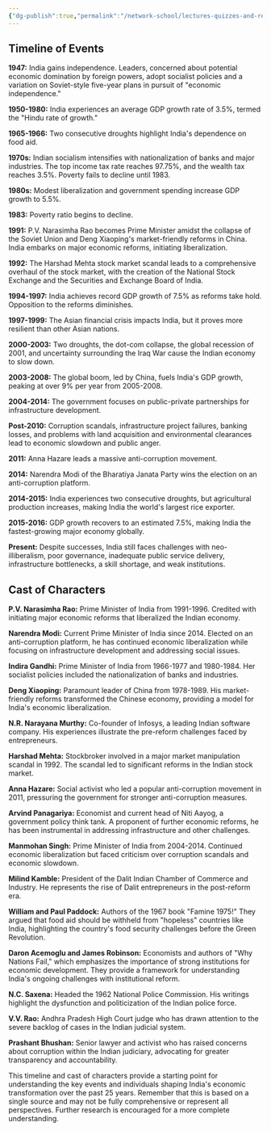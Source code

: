 ```yaml
---
{"dg-publish":true,"permalink":"/network-school/lectures-quizzes-and-references/briefs-timelines-and-study-guides/indian-history/indian-history-25-years-of-economic-reform-timeline/"}
---
```



## Timeline of Events

**1947:** India gains independence. Leaders, concerned about potential economic domination by foreign powers, adopt socialist policies and a variation on Soviet-style five-year plans in pursuit of "economic independence."

**1950-1980:** India experiences an average GDP growth rate of 3.5%, termed the "Hindu rate of growth."

**1965-1966:** Two consecutive droughts highlight India's dependence on food aid.

**1970s:** Indian socialism intensifies with nationalization of banks and major industries. The top income tax rate reaches 97.75%, and the wealth tax reaches 3.5%. Poverty fails to decline until 1983.

**1980s:** Modest liberalization and government spending increase GDP growth to 5.5%.

**1983:** Poverty ratio begins to decline.

**1991:** P.V. Narasimha Rao becomes Prime Minister amidst the collapse of the Soviet Union and Deng Xiaoping's market-friendly reforms in China. India embarks on major economic reforms, initiating liberalization.

**1992:** The Harshad Mehta stock market scandal leads to a comprehensive overhaul of the stock market, with the creation of the National Stock Exchange and the Securities and Exchange Board of India.

**1994-1997:** India achieves record GDP growth of 7.5% as reforms take hold. Opposition to the reforms diminishes.

**1997-1999:** The Asian financial crisis impacts India, but it proves more resilient than other Asian nations.

**2000-2003:** Two droughts, the dot-com collapse, the global recession of 2001, and uncertainty surrounding the Iraq War cause the Indian economy to slow down.

**2003-2008:** The global boom, led by China, fuels India's GDP growth, peaking at over 9% per year from 2005-2008.

**2004-2014:** The government focuses on public-private partnerships for infrastructure development.

**Post-2010:** Corruption scandals, infrastructure project failures, banking losses, and problems with land acquisition and environmental clearances lead to economic slowdown and public anger.

**2011:** Anna Hazare leads a massive anti-corruption movement.

**2014:** Narendra Modi of the Bharatiya Janata Party wins the election on an anti-corruption platform.

**2014-2015:** India experiences two consecutive droughts, but agricultural production increases, making India the world's largest rice exporter.

**2015-2016:** GDP growth recovers to an estimated 7.5%, making India the fastest-growing major economy globally.

**Present:** Despite successes, India still faces challenges with neo-illiberalism, poor governance, inadequate public service delivery, infrastructure bottlenecks, a skill shortage, and weak institutions.

## Cast of Characters

**P.V. Narasimha Rao:** Prime Minister of India from 1991-1996. Credited with initiating major economic reforms that liberalized the Indian economy.

**Narendra Modi:** Current Prime Minister of India since 2014. Elected on an anti-corruption platform, he has continued economic liberalization while focusing on infrastructure development and addressing social issues.

**Indira Gandhi:** Prime Minister of India from 1966-1977 and 1980-1984. Her socialist policies included the nationalization of banks and industries.

**Deng Xiaoping:** Paramount leader of China from 1978-1989. His market-friendly reforms transformed the Chinese economy, providing a model for India's economic liberalization.

**N.R. Narayana Murthy:** Co-founder of Infosys, a leading Indian software company. His experiences illustrate the pre-reform challenges faced by entrepreneurs.

**Harshad Mehta:** Stockbroker involved in a major market manipulation scandal in 1992. The scandal led to significant reforms in the Indian stock market.

**Anna Hazare:** Social activist who led a popular anti-corruption movement in 2011, pressuring the government for stronger anti-corruption measures.

**Arvind Panagariya:** Economist and current head of Niti Aayog, a government policy think tank. A proponent of further economic reforms, he has been instrumental in addressing infrastructure and other challenges.

**Manmohan Singh:** Prime Minister of India from 2004-2014. Continued economic liberalization but faced criticism over corruption scandals and economic slowdown.

**Milind Kamble:** President of the Dalit Indian Chamber of Commerce and Industry. He represents the rise of Dalit entrepreneurs in the post-reform era.

**William and Paul Paddock:** Authors of the 1967 book "Famine 1975!" They argued that food aid should be withheld from "hopeless" countries like India, highlighting the country's food security challenges before the Green Revolution.

**Daron Acemoglu and James Robinson:** Economists and authors of "Why Nations Fail," which emphasizes the importance of strong institutions for economic development. They provide a framework for understanding India's ongoing challenges with institutional reform.

**N.C. Saxena:** Headed the 1962 National Police Commission. His writings highlight the dysfunction and politicization of the Indian police force.

**V.V. Rao:** Andhra Pradesh High Court judge who has drawn attention to the severe backlog of cases in the Indian judicial system.

**Prashant Bhushan:** Senior lawyer and activist who has raised concerns about corruption within the Indian judiciary, advocating for greater transparency and accountability.

This timeline and cast of characters provide a starting point for understanding the key events and individuals shaping India's economic transformation over the past 25 years. Remember that this is based on a single source and may not be fully comprehensive or represent all perspectives. Further research is encouraged for a more complete understanding.